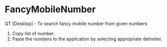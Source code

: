 # FancyMobileNumber
QT [Desktop] - To search fancy mobile number from given numbers
1. Copy list of number.
2. Paste the numbers to the application by selecting appropriate delimiter.
